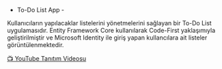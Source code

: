  - To-Do List App -

Kullanıcıların yapılacaklar listelerini yönetmelerini sağlayan bir To-Do List uygulamasıdır. Entity Framework Core kullanılarak Code-First yaklaşımıyla geliştirilmiştir ve Microsoft Identity ile giriş yapan kullancılara ait listeler görüntülenmektedir.


[📺 YouTube Tanıtım Videosu](https://youtu.be/w_ePXq7TMrI?si=bcKl-pI-6W_GtqGE)

